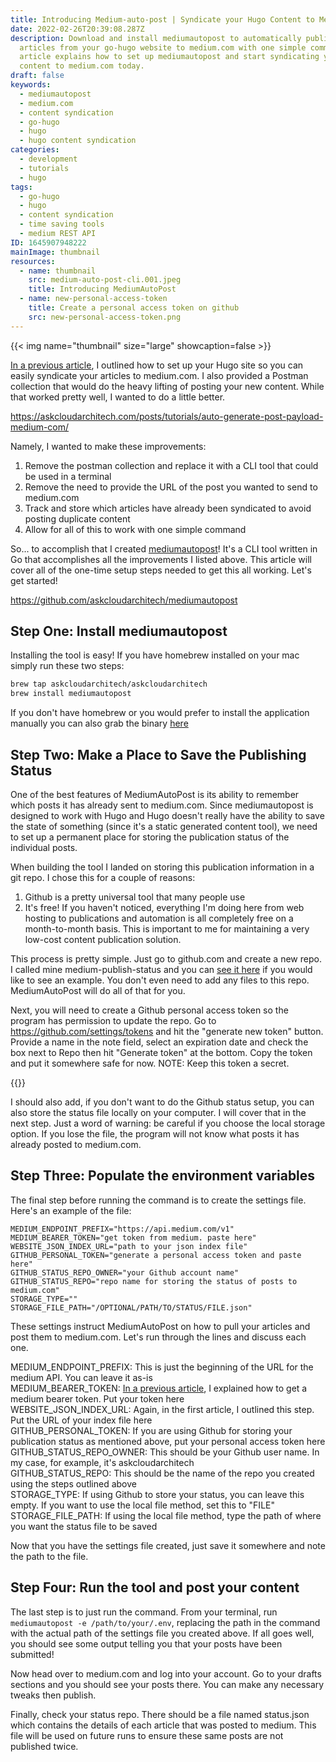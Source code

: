```yaml
---
title: Introducing Medium-auto-post | Syndicate your Hugo Content to Medium.com
date: 2022-02-26T20:39:08.287Z
description: Download and install mediumautopost to automatically publish
  articles from your go-hugo website to medium.com with one simple command. This
  article explains how to set up mediumautopost and start syndicating your
  content to medium.com today.
draft: false
keywords:
  - mediumautopost
  - medium.com
  - content syndication
  - go-hugo
  - hugo
  - hugo content syndication
categories:
  - development
  - tutorials
  - hugo
tags:
  - go-hugo
  - hugo
  - content syndication
  - time saving tools
  - medium REST API
ID: 1645907948222
mainImage: thumbnail
resources:
  - name: thumbnail
    src: medium-auto-post-cli.001.jpeg
    title: Introducing MediumAutoPost
  - name: new-personal-access-token
    title: Create a personal access token on github
    src: new-personal-access-token.png
---
```


{{< img name="thumbnail" size="large" showcaption=false >}}

[In a previous article](https://askcloudarchitech.com/posts/tutorials/auto-generate-post-payload-medium-com/), I outlined how to set up your Hugo site so you can easily syndicate your articles to medium.com. I also provided a Postman collection that would do the heavy lifting of posting your new content. While that worked pretty well, I wanted to do a little better.

https://askcloudarchitech.com/posts/tutorials/auto-generate-post-payload-medium-com/

Namely, I wanted to make these improvements:

1. Remove the postman collection and replace it with a CLI tool that could be used in a terminal
2. Remove the need to provide the URL of the post you wanted to send to medium.com
3. Track and store which articles have already been syndicated to avoid posting duplicate content
4. Allow for all of this to work with one simple command

So... to accomplish that I created [mediumautopost](https://github.com/askcloudarchitech/mediumautopost)! It's a CLI tool written in Go that accomplishes all the improvements I listed above. This article will cover all of the one-time setup steps needed to get this all working. Let's get started!

https://github.com/askcloudarchitech/mediumautopost

## Step One: Install mediumautopost

Installing the tool is easy! If you have homebrew installed on your mac simply run these two steps:

```bash
brew tap askcloudarchitech/askcloudarchitech
brew install mediumautopost
```

If you don't have homebrew or you would prefer to install the application manually you can also grab the binary [here](https://github.com/askcloudarchitech/mediumautopost/releases)

## Step Two: Make a Place to Save the Publishing Status

One of the best features of MediumAutoPost is its ability to remember which posts it has already sent to medium.com. Since mediumautopost is designed to work with Hugo and Hugo doesn't really have the ability to save the state of something (since it's a static generated content tool), we need to set up a permanent place for storing the publication status of the individual posts.

When building the tool I landed on storing this publication information in a git repo. I chose this for a couple of reasons:

1. Github is a pretty universal tool that many people use
2. It's free! If you haven't noticed, everything I'm doing here from web hosting to publications and automation is all completely free on a month-to-month basis. This is important to me for maintaining a very low-cost content publication solution.

This process is pretty simple. Just go to github.com and create a new repo. I called mine medium-publish-status and you can [see it here](https://github.com/askcloudarchitech/medium-publish-status) if you would like to see an example. You don't even need to add any files to this repo. MediumAutoPost will do all of that for you.

Next, you will need to create a Github personal access token so the program has permission to update the repo. Go to https://github.com/settings/tokens and hit the "generate new token" button. Provide a name in the note field, select an expiration date and check the box next to Repo then hit "Generate token" at the bottom. Copy the token and put it somewhere safe for now. NOTE: Keep this token a secret.

{{<img name="new-personal-access-token" size="medium">}}

I should also add, if you don't want to do the Github status setup, you can also store the status file locally on your computer. I will cover that in the next step. Just a word of warning: be careful if you choose the local storage option. If you lose the file, the program will not know what posts it has already posted to medium.com.

## Step Three: Populate the environment variables

The final step before running the command is to create the settings file. Here's an example of the file:

```shell
MEDIUM_ENDPOINT_PREFIX="https://api.medium.com/v1"
MEDIUM_BEARER_TOKEN="get token from medium. paste here"
WEBSITE_JSON_INDEX_URL="path to your json index file"
GITHUB_PERSONAL_TOKEN="generate a personal access token and paste here"
GITHUB_STATUS_REPO_OWNER="your Github account name"
GITHUB_STATUS_REPO="repo name for storing the status of posts to medium.com"
STORAGE_TYPE=""
STORAGE_FILE_PATH="/OPTIONAL/PATH/TO/STATUS/FILE.json"
```

These settings instruct MediumAutoPost on how to pull your articles and post them to medium.com. Let's run through the lines and discuss each one.

MEDIUM_ENDPOINT_PREFIX: This is just the beginning of the URL for the medium API. You can leave it as-is \
MEDIUM_BEARER_TOKEN: [In a previous article](https://askcloudarchitech.com/posts/tutorials/auto-generate-post-payload-medium-com/#step-1-generate-a-mediumcom-access-token), I explained how to get a medium bearer token. Put your token here \
WEBSITE_JSON_INDEX_URL: Again, in the first article, I outlined this step. Put the URL of your index file here \
GITHUB_PERSONAL_TOKEN: If you are using Github for storing your publication status as mentioned above, put your personal access token here \
GITHUB_STATUS_REPO_OWNER: This should be your Github user name. In my case, for example, it's askcloudarchitech \
GITHUB_STATUS_REPO: This should be the name of the repo you created using the steps outlined above \
STORAGE_TYPE: If using Github to store your status, you can leave this empty. If you want to use the local file method, set this to "FILE" \
STORAGE_FILE_PATH: If using the local file method, type the path of where you want the status file to be saved

Now that you have the settings file created, just save it somewhere and note the path to the file.

## Step Four: Run the tool and post your content

The last step is to just run the command. From your terminal, run `mediumautopost -e /path/to/your/.env`, replacing the path in the command with the actual path of the settings file you created above. If all goes well, you should see some output telling you that your posts have been submitted!

Now head over to medium.com and log into your account. Go to your drafts sections and you should see your posts there. You can make any necessary tweaks then publish.

Finally, check your status repo. There should be a file named status.json which contains the details of each article that was posted to medium. This file will be used on future runs to ensure these same posts are not published twice.
